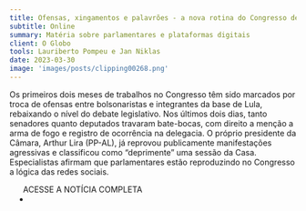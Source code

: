 ```yaml
---
title: Ofensas, xingamentos e palavrões - a nova rotina do Congresso de olho nas redes sociais
subtitle: Online
summary: Matéria sobre parlamentares e plataformas digitais
client: O Globo
tools: Lauriberto Pompeu e Jan Niklas
date: 2023-03-30
image: 'images/posts/clipping00268.png'
---
```


Os primeiros dois meses de trabalhos no Congresso têm sido marcados por troca de ofensas entre bolsonaristas e integrantes da base de Lula, rebaixando o nível do debate legislativo. Nos últimos dois dias, tanto senadores quanto deputados travaram bate-bocas, com direito a menção a arma de fogo e registro de ocorrência na delegacia. O próprio presidente da Câmara, Arthur Lira (PP-AL), já reprovou publicamente manifestações agressivas e classificou como “deprimente” uma sessão da Casa. Especialistas afirmam que parlamentares estão reproduzindo no Congresso a lógica das redes sociais.

<div class="post__share"><ul class="share__list list-reset">ACESSE A NOTÍCIA COMPLETA<li class="share__item" style="margin-left: 10px"><a class="share__link share__facebook" style="background: #fa5657" href="https://oglobo.globo.com/politica/noticia/2023/03/ofensas-xingamentos-e-palavroes-a-nova-rotina-do-congresso-de-olho-nas-redes-sociais.ghtml 
onclick=window.open(this.href, 'pop-up', 'left=20,top=20,width=500,height=500,toolbar=1,resizable=0'); return false;" title="Link" rel="nofollow"><i class="fa-solid fa-link"></i></a></li></ul></div>
<!-- <div class="gallery-box"><div class="gallery"><img src="/clipping/images/example-1.jpg" loading="lazy" alt="Project"><img src="/clipping/images/example-2.jpg" loading="lazy" alt="Project"></div><em>Gallery / <a href="https://www.freepik.com/" target="_blank">Freepic</a></em></div> -->
